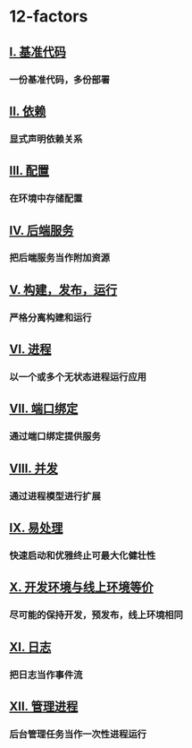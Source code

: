 12-factors
==================

## [I. 基准代码](./codebase)

### 一份基准代码，多份部署

## [II. 依赖](./dependencies)

### 显式声明依赖关系

## [III. 配置](./config)

### 在环境中存储配置

## [IV. 后端服务](./backing-services)

### 把后端服务当作附加资源

## [V. 构建，发布，运行](./build-release-run)

### 严格分离构建和运行

## [VI. 进程](./processes)

### 以一个或多个无状态进程运行应用

## [VII. 端口绑定](./port-binding)

### 通过端口绑定提供服务

## [VIII. 并发](./concurrency)

### 通过进程模型进行扩展

## [IX. 易处理](./disposability)

### 快速启动和优雅终止可最大化健壮性

## [X. 开发环境与线上环境等价](./dev-prod-parity)

### 尽可能的保持开发，预发布，线上环境相同

## [XI. 日志](./logs)

### 把日志当作事件流

## [XII. 管理进程](./admin-processes)

### 后台管理任务当作一次性进程运行
